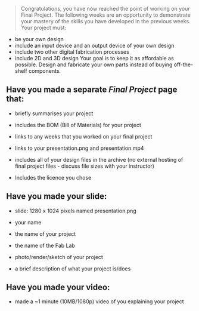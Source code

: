 > Congratulations, you have now reached the point of working on your Final Project. The following weeks are an opportunity to demonstrate your mastery of the skills you have developed in the previous weeks. Your project must:
* be your own design
* include an input device and an output device of your own design
* include two other digital fabrication processes
* include 2D and 3D design
Your goal is to keep it as affordable as possible. Design and fabricate your own parts instead of buying off-the-shelf components.

## Have you made a separate *Final Project* page that:
* briefly summarises your project

* includes the BOM (Bill of Materials) for your project

* links to any weeks that you worked on your final project

* links to your presentation.png and presentation.mp4

* includes all of your design files in the archive (no external hosting of final project files - discuss file sizes with your instructor)

* Includes the licence you chose

## Have you made your slide: 
* slide: 1280 x 1024 pixels named presentation.png

* your name

* the name of your project

* the name of the Fab Lab

* photo/render/sketch of your project

* a brief description of what your project is/does

## Have you made your video:
* made a ~1 minute (10MB/1080p) video of you explaining your project

